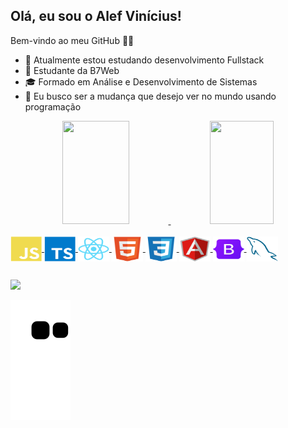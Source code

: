 ## Olá, eu sou o Alef Vinícius! 

Bem-vindo ao meu GitHub 🖖🏻

- 🌱 Atualmente estou estudando desenvolvimento Fullstack
- 🚀 Estudante da B7Web
- 🎓 Formado em Análise e Desenvolvimento de Sistemas
- 💭 Eu busco ser a mudança que desejo ver no mundo usando programação

<div align="center">
  <a href="https://github.com/alefvini">
  <img height="165em" width="46%" src="https://github-readme-stats.vercel.app/api?username=alefvini&show_icons=true&theme=radical&include_all_commits=true&count_private=true"/>
  <img height="165em" width="45%" src="https://github-readme-stats.vercel.app/api/top-langs/?username=alefvini&layout=compact&langs_count=7&theme=radical"/>
</div>
<div style="display: inline_block"><br>
  <img align="center" alt="Alef-Js" height="40" width="50" src="https://raw.githubusercontent.com/devicons/devicon/master/icons/javascript/javascript-plain.svg">
  <img align="center" alt="Alef-Ts" height="40" width="50" src="https://raw.githubusercontent.com/devicons/devicon/master/icons/typescript/typescript-plain.svg">
  <img align="center" alt="Alef-React" height="40" width="50" src="https://raw.githubusercontent.com/devicons/devicon/master/icons/react/react-original.svg">
  <img align="center" alt="Alef-HTML" height="40" width="50" src="https://raw.githubusercontent.com/devicons/devicon/master/icons/html5/html5-original.svg">
  <img align="center" alt="Alef-CSS" height="40" width="50" src="https://raw.githubusercontent.com/devicons/devicon/master/icons/css3/css3-original.svg">
  <img align="center" alt="Alef-Angular" height="40" width="50" src="https://raw.githubusercontent.com/devicons/devicon/master/icons/angularjs/angularjs-original.svg">
  <img align="center" alt="Alef-Bootstrap" height="40" width="50" src="https://raw.githubusercontent.com/devicons/devicon/master/icons/bootstrap/bootstrap-original.svg">
  <img align="center" alt="Alef-MySQL" height="40" width="50" src="https://raw.githubusercontent.com/devicons/devicon/master/icons/mysql/mysql-original.svg">
</div>
 
##

<div>
<a href="https://www.linkedin.com/in/alefvini/" target="_blank"><img src="https://img.shields.io/badge/-LinkedIn-%230077B5?style=for-the-badge&logo=linkedin&logoColor=white" target="_blank"></a> 
</div>
   
![snake_gif](https://github.com/alefvini/alefvini/blob/output/github-contribution-grid-snake.svg)
  
